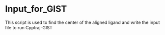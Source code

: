 # Input_for_GIST

This script is used to find the center of the aligned ligand and write the input file to run Cpptraj-GIST

